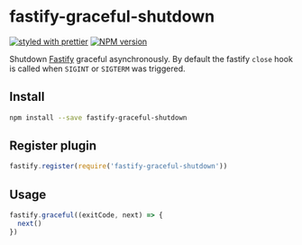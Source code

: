 # fastify-graceful-shutdown
[![styled with prettier](https://img.shields.io/badge/styled_with-prettier-ff69b4.svg)](#badge)
[![NPM version](https://img.shields.io/npm/v/fastify-graceful-shutdown.svg?style=flat)](https://www.npmjs.com/package/fastify-graceful-shutdown)

Shutdown [Fastify](https://github.com/fastify/fastify) graceful asynchronously. By default the fastify `close` hook is called when `SIGINT` or `SIGTERM` was triggered.

## Install
```bash
npm install --save fastify-graceful-shutdown
```

## Register plugin
```js
fastify.register(require('fastify-graceful-shutdown'))
```

## Usage
```js
fastify.graceful((exitCode, next) => {
  next()
})
```
